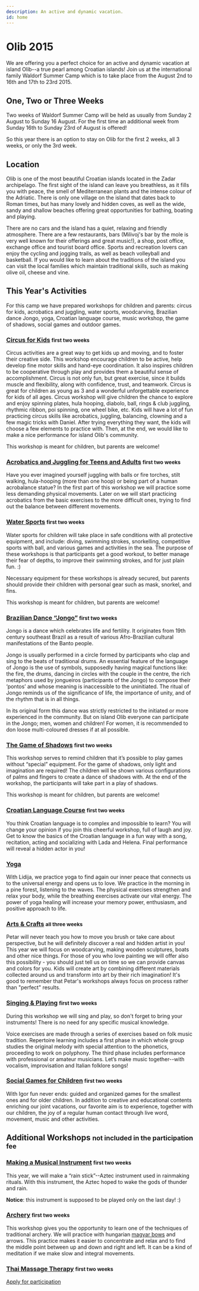 ```yaml
---
description: An active and dynamic vacation.
id: home
---
```


# Olib 2015

We are offering you a perfect choice for an active and dynamic vacation at island Olib--a true pearl among Croatian islands! Join us at the international family Waldorf Summer Camp which is to take place from the August 2nd to 16th and 17th to 23rd 2015.

## One, Two or Three Weeks

Two weeks of Waldorf Summer Camp will be held as usually from Sunday 2 August to Sunday 16 August. For the first time an additional week from Sunday 16th to Sunday 23rd of August is offered!

So this year there is an option to stay on Olib for the first 2 weeks, all 3 weeks, or only the 3rd week.

## Location

Olib is one of the most beautiful Croatian islands located in the Zadar archipelago. The first sight of the island can leave you breathless, as it fills you with peace, the smell of Mediterranean plants and the intense colour of the Adriatic. There is only one village on the island that dates back to Roman times, but has many lovely and hidden coves, as well as the wide, sandy and shallow beaches offering great opportunities for bathing, boating and playing.

There are no cars and the island has a quiet, relaxing and friendly atmosphere. There are a few restaurants, bars (Milivoj's bar by the mole is very well known for their offerings and great music!), a shop, post office, exchange office and tourist board office. Sports and recreation lovers can enjoy the cycling and jogging trails, as well as beach volleyball and basketball. If you would like to learn about the traditions of the island you can visit the local families which maintain traditional skills, such as making olive oil, cheese and vine.

## This Year's Activities

For this camp we have prepared workshops for children and parents: circus for kids, acrobatics and juggling, water sports, woodcarving, Brazilian dance Jongo, yoga, Croatian language course, music workshop, the game of shadows, social games and outdoor games.

### [Circus for Kids](/workshops/circus-for-kids) <small>first two weeks</small>

Circus activities are a great way to get kids up and moving, and to foster their creative side. This workshop encourage children to be active, help develop fine motor skills and hand-eye coordination. It also inspires children to be cooperative through play and provides them a beautiful sense of accomplishment. Circus is not only fun, but great exercise, since it builds muscle and flexibility, along with confidence, trust, and teamwork. Circus is great for children as young as 3 and a wonderful unforgettable experience for kids of all ages. Circus workshop will give children the chance to explore and enjoy spinning plates, hula hooping, diabolo, ball, rings & club juggling, rhythmic ribbon, poi spinning, one wheel bike, etc. Kids will have a lot of fun practicing circus skills like acrobatics, juggling, balancing, clowning and a few magic tricks with Daniel. After trying everything they want, the kids will choose a few elements to practice with. Then, at the end, we would like to make a nice performance for island Olib's community.

This workshop is meant for children, but parents are welcome!

### [Acrobatics and Juggling for Teens and Adults](/workshops/acrobatics-and-juggling) <small>first two weeks</small>

Have you ever imagined yourself juggling with balls or fire torches, stilt walking, hula-hooping (more than one hoop) or being part of a human acrobalance statue? In the first part of this workshop we will practice some less demanding physical movements. Later on we will start practicing acrobatics from the basic exercises to the more difficult ones, trying to find out the balance between different movements.

### [Water Sports](/workshops/water-sports) <small>first two weeks</small>

Water sports for children will take place in safe conditions with all protective equipment, and include: diving, swimming strokes, snorkelling, competitive sports with ball, and various games and activities in the sea. The purpose of these workshops is that participants get a good workout, to better manage their fear of depths, to improve their swimming strokes, and for just plain fun. :)

Necessary equipment for these workshops is already secured, but parents should provide their children with personal gear such as mask, snorkel, and fins.

This workshop is meant for children, but parents are welcome!

### [Brazilian Dance “Jongo”](/workshops/jongo) <small>first two weeks</small>

Jongo is a dance which celebrates life and fertility. It originates from 19th century southeast Brazil as a result of various Afro-Brazilian cultural manifestations of the Banto people.

Jongo is usually performed in a circle formed by participants who clap and sing to the beats of traditional drums. An essential feature of the language of Jongo is the use of symbols, supposedly having magical functions like: the fire, the drums, dancing in circles with the couple in the centre, the rich metaphors used by jongueiros (participants of the Jongo) to compose their ‘pontos’ and whose meaning is inaccessible to the uninitiated. The ritual of Jongo reminds us of the significance of life, the importance of unity, and of the rhythm that is in all things.

In its original form this dance was strictly restricted to the initiated or more experienced in the community. But on island Olib everyone can participate in the Jongo; men, women and children! For women, it is recommended to don loose multi-coloured dresses if at all possible.

### [The Game of Shadows](/workshops/game-of-shadows) <small>first two weeks</small>

This workshop serves to remind children that it’s possible to play games without “special” equipment. For the game of shadows, only light and imagination are required! The children will be shown various configurations of palms and fingers to create a dance of shadows with. At the end of the workshop, the participants will take part in a play of shadows.

This workshop is meant for children, but parents are welcome!

### [Croatian Language Course](/workshops/croatian-language) <small>first two weeks</small>

You think Croatian language is to complex and impossible to learn? You will change your opinion if you join this cheerful workshop, full of laugh and joy. Get to know the basics of the Croatian language in a fun way with a song, recitation, acting and socializing with Lada and Helena. Final performance will reveal a hidden actor in you!

### [Yoga](/workshops/yoga)

With Lidija, we practice yoga to find again our inner peace that connects us to the universal energy and opens us to love. We practice in the morning in a pine forest, listening to the waves. The physical exercises strengthen and relax your body, while the breathing exercises activate our vital energy. The power of yoga healing will increase your memory power, enthusiasm, and positive approach to life.

### [Arts & Crafts](/workshops/arts-and-crafts) <small>all three weeks</small>

Petar will never teach you how to move you brush or take care about perspective, but he will definitely discover a real and hidden artist in you! This year we will focus on woodcarving, making wooden sculptures, boats and other nice things. For those of you who love painting we will offer also this possibility - you should just tell us on time so we can provide canvas and colors for you. Kids will create art by combining different materials collected around us and transform into art by their rich imagination! It's good to remember that Petar's workshops always focus on process rather than "perfect" results.

### [Singing & Playing](/workshops/singing) <small>first two weeks</small>

During this workshop we will sing and play, so don't forget to bring your instruments! There is no need for any specific musical knowledge.

Voice exercises are made through a series of exercises based on folk music tradition. Repertoire learning includes a first phase in which whole group studies the original melody with special attention to the phonetics, proceeding to work on polyphony. The third phase includes performance with professional or amateur musicians. Let’s make music together--with vocalism, improvisation and Italian folklore songs!

### [Social Games for Children](/workshops/social-games) <small>first two weeks</small>

With Igor fun never ends: guided and organized games for the smallest ones and for older children. In addition to creative and educational contents enriching our joint vacations, our favorite aim is to experience, together with our children, the joy of a regular human contact through live word, movement, music and other activities.

## Additional Workshops <small>not included in the participation fee</small>

### [Making a Musical Instrument](/workshops/rain-stick) <small>first two weeks</small>

This year, we will make a “rain stick”--Aztec instrument used in rainmaking rituals. With this instrument, the Aztec hoped to wake the gods of thunder and rain.

**Notice**: this instrument is supposed to be played only on the last day! :)

### [Archery](/workshops/archery) <small>first two weeks</small>

This workshop gives you the opportunity to learn one of the techniques of traditional archery. We will practice with hungarian [magyar bows](http://en.wikipedia.org/wiki/Composite_bow#Hungarian_bow) and arrows. This practice makes it easier to concentrate and relax and to find the middle point between up and down and right and left. It can be a kind of meditation if we make slow and integral movements.

### [Thai Massage Therapy](/workshops/massage) <small>first two weeks</small>

[Apply for participation](https://docs.google.com/forms/d/1cQIyvfsGTy_K0frFLOO6siQK34gD1zJOe7MS5kwtS84/viewform)
